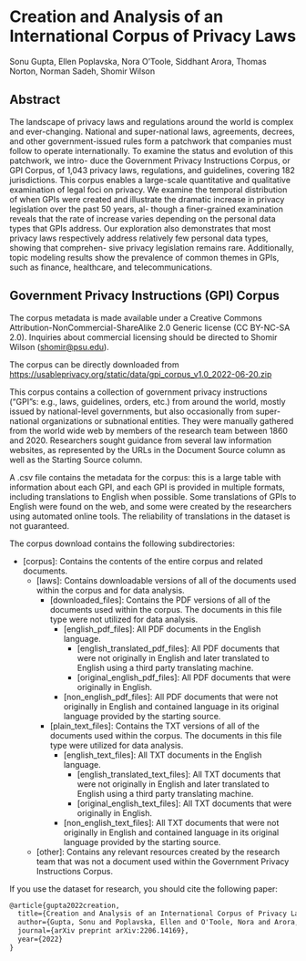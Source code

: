 # Creation and Analysis of an International Corpus of Privacy Laws

Sonu Gupta, Ellen Poplavska, Nora O’Toole, Siddhant Arora, Thomas Norton, Norman Sadeh, Shomir Wilson

## Abstract

The landscape of privacy laws and regulations around the world is complex and ever-changing. National and super-national laws, agreements, decrees, and other government-issued rules form a patchwork that companies must follow to operate internationally. To examine the status and evolution of this patchwork, we intro- duce the Government Privacy Instructions Corpus, or GPI Corpus, of 1,043 privacy laws, regulations, and guidelines, covering 182 jurisdictions. This corpus enables a large-scale quantitative and qualitative examination of legal foci on privacy. We examine the temporal distribution of when GPIs were created and illustrate the dramatic increase in privacy legislation over the past 50 years, al- though a finer-grained examination reveals that the rate of increase varies depending on the personal data types that GPIs address. Our exploration also demonstrates that most privacy laws respectively address relatively few personal data types, showing that comprehen- sive privacy legislation remains rare. Additionally, topic modeling results show the prevalence of common themes in GPIs, such as finance, healthcare, and telecommunications.

## Government Privacy Instructions (GPI) Corpus 

The corpus metadata is made available under a Creative Commons Attribution-NonCommercial-ShareAlike 2.0 Generic license (CC BY-NC-SA 2.0). Inquiries about commercial licensing should be directed to Shomir Wilson (shomir@psu.edu).

The corpus can be directly downloaded from https://usableprivacy.org/static/data/gpi_corpus_v1.0_2022-06-20.zip

This corpus contains a collection of government privacy instructions (“GPI”s: e.g., laws, guidelines, orders, etc.) from around the world, mostly issued by national-level governments, but also occasionally from super-national organizations or subnational entities. They were manually gathered from the world wide web by members of the research team between 1860 and 2020. Researchers sought guidance from several law information websites, as represented by the URLs in the Document Source column as well as the Starting Source column.

A .csv file contains the metadata for the corpus: this is a large table with information about each GPI, and each GPI is provided in multiple formats, including translations to English when possible. Some translations of GPIs to English were found on the web, and some were created by the researchers using automated online tools. The reliability of translations in the dataset is not guaranteed.

The corpus download contains the following subdirectories:

-	[corpus]: Contains the contents of the entire corpus and related documents.
    -	[laws]: Contains downloadable versions  of all of the documents used within the corpus and for data analysis.
        -	[downloaded_files]: Contains the PDF versions of all of the documents used within the corpus. The documents in this file type were not utilized for data analysis.
            -	[english_pdf_files]: All PDF documents in the English language.
                -	[english_translated_pdf_files]: All PDF documents that were not originally in English and later translated to English using a third party translating machine. 
                -	[original_english_pdf_files]: All PDF documents that were originally in English.
            -	[non_english_pdf_files]: All PDF documents that were not originally in English and contained language in its original language provided by the starting source.
        -	[plain_text_files]:  Contains the TXT versions of all of the documents used within the corpus. The documents in this file type were utilized for data analysis.
            -	[english_text_files]: All TXT documents in the English language.
                -	[english_translated_text_files]: All TXT documents that were not originally in English and later translated to English using a third party translating machine. 
                -	[original_english_text_files]: All TXT documents that were originally in English.
            -	[non_english_text_files]: All TXT documents that were not originally in English and contained language in its original language provided by the starting source.
    -	[other]: Contains any relevant resources created by the research team that was not a document used within the Government Privacy Instructions Corpus.

If you use the dataset for research, you should cite the following paper:

```latex
@article{gupta2022creation,
  title={Creation and Analysis of an International Corpus of Privacy Laws},
  author={Gupta, Sonu and Poplavska, Ellen and O'Toole, Nora and Arora, Siddhant and Norton, Thomas and Sadeh, Norman and Wilson, Shomir},
  journal={arXiv preprint arXiv:2206.14169},
  year={2022}
}
```
